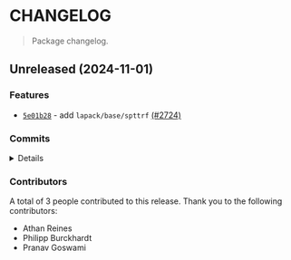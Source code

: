 # CHANGELOG

> Package changelog.

<section class="release" id="unreleased">

## Unreleased (2024-11-01)

<section class="features">

### Features

-   [`5e01b28`](https://github.com/stdlib-js/stdlib/commit/5e01b28c0cb96ba9d76ded9757788973a46d19c5) - add `lapack/base/spttrf` [(#2724)](https://github.com/stdlib-js/stdlib/pull/2724)

</section>

<!-- /.features -->

<section class="commits">

### Commits

<details>

-   [`08f9c1a`](https://github.com/stdlib-js/stdlib/commit/08f9c1af6dee1cc36cda84b10230500e75d53ff5) - **chore:** minor clean-up _(by Philipp Burckhardt)_
-   [`e0cef99`](https://github.com/stdlib-js/stdlib/commit/e0cef995e884021db3001dc1a3cfef0ca7b368c2) - **style:** remove extra spaces for regular expressions in publish script _(by Philipp Burckhardt)_
-   [`5e01b28`](https://github.com/stdlib-js/stdlib/commit/5e01b28c0cb96ba9d76ded9757788973a46d19c5) - **feat:** add `lapack/base/spttrf` [(#2724)](https://github.com/stdlib-js/stdlib/pull/2724) _(by Pranav Goswami, Athan Reines)_

</details>

</section>

<!-- /.commits -->

<section class="contributors">

### Contributors

A total of 3 people contributed to this release. Thank you to the following contributors:

-   Athan Reines
-   Philipp Burckhardt
-   Pranav Goswami

</section>

<!-- /.contributors -->

</section>

<!-- /.release -->

